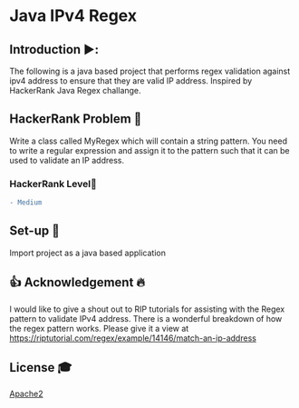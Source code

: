 # Java IPv4 Regex

## Introduction  ▶️:
The following is a java based project that performs regex validation against ipv4 address to ensure that they are valid IP address. Inspired by HackerRank Java Regex challange.

## HackerRank Problem :duck:
Write a class called MyRegex which will contain a string pattern. You need to write a regular expression and assign it to the pattern such that it can be used to validate an IP address.

### HackerRank Level:rabbit:
```diff
- Medium
```

## Set-up 💾
Import project as a java based application

## :thumbsup: Acknowledgement :fire:
I would like to give a shout out to RIP tutorials for assisting with the Regex pattern to validate IPv4 address. There is a wonderful breakdown of how the regex pattern works. Please give it a view at https://riptutorial.com/regex/example/14146/match-an-ip-address

## License 🎓
[Apache2](https://www.apache.org/licenses/LICENSE-2.0)
